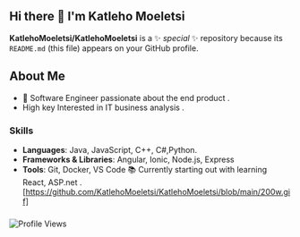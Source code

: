 ## Hi there 👋 I'm Katleho Moeletsi 


**KatlehoMoeletsi/KatlehoMoeletsi** is a ✨ _special_ ✨ repository because its `README.md` (this file) appears on your GitHub profile.

## About Me
- 🌟 Software Engineer passionate about the end product .
-  High key Interested in IT business analysis .


### Skills

- **Languages**: Java, JavaScript, C++, C#,Python. 
- **Frameworks & Libraries**: Angular, Ionic,  Node.js, Express
- **Tools**: Git, Docker, VS Code
    📚 Currently  starting out with learning React, ASP.net .
   [https://github.com/KatlehoMoeletsi/KatlehoMoeletsi/blob/main/200w.gif]
### 
![Profile Views](https://komarev.com/ghpvc/?username=KatlehoMoeletsi&color=blue)



